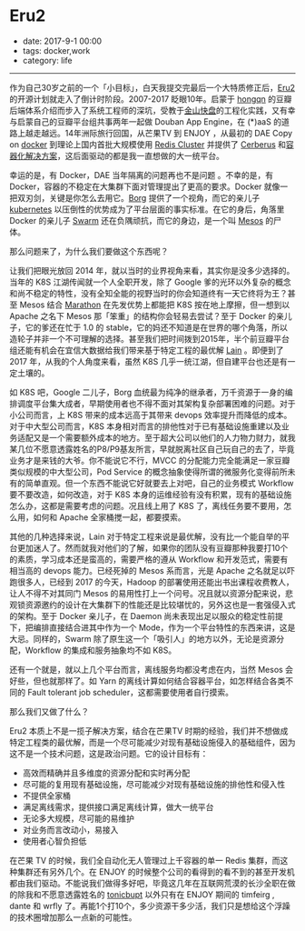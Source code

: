 # Eru2

- date: 2017-9-1 00:00
- tags: docker,work
- category: life

-------------------

作为自己30岁之前的一个「小目标」，白天我提交完最后一个大特质修正后，[Eru2](https://projecteru2.gitbooks.io/white-paper/content/) 的开源计划就走入了倒计时阶段。2007-2017 眨眼10年。启蒙于 [hongqn](https://www.douban.com/people/hongqn/) 的豆瓣后端体系介绍而步入了系统工程师的深坑，受教于[金山快盘](http://www.kuaipan.cn/)的工程化实践，又有幸与启蒙自己的豆瓣平台组共事两年一起做 Douban App Engine，在 (*)aaS 的道路上越走越远。14年洲际旅行回国，从芒果TV 到 ENJOY ，从最初的 DAE Copy on [docker](https://github.com/moby/moby) 到理论上国内首批大规模使用 [Redis Cluster](https://redis.io) 并提供了 [Cerberus](https://github.com/projecteru/redis-cerberus) 和[容器化解决方案](https://github.com/projecteru/redis-ctl)，这后面驱动的都是我一直想做的大一统平台。

幸运的是，有 Docker，DAE 当年隔离的问题再也不是问题 。不幸的是，有 Docker，容器的不稳定在大集群下面对管理提出了更高的要求。Docker 就像一把双刃剑，关键是你怎么去用它。[Borg](https://pdos.csail.mit.edu/6.824/papers/borg.pdf) 提供了一个视角，而它的亲儿子 [kubernetes](https://kubernetes.io/) 以压倒性的优势成为了平台层面的事实标准。在它的身后，角落里 Docker 的亲儿子 [Swarm](https://docs.docker.com/engine/swarm) 还在负隅顽抗，而它的身边，是一个叫 [Mesos](mesos.apache.org/) 的尸体。

那么问题来了，为什么我们要做这个东西呢？

让我们把眼光放回 2014 年，就以当时的业界视角来看，其实你是没多少选择的。当年的 K8S 江湖传闻就一个人全职开发，除了 Google 爹的光环以外复杂的概念和尚不稳定的特性，没有全知全能的视野当时的你会知道终有一天它终将为王？甚至 Mesos 结合 [Marathon](https://mesosphere.github.io/marathon/) 在先发优势上都能把 K8S 按在地上摩擦，但一想到以 Apache 之名下 Mesos 那「笨重」的结构你会轻易去尝试？至于 Docker 的亲儿子，它的爹还在忙于 1.0 的 stable，它的妈还不知道是在世界的哪个角落，所以造轮子并非一个不可理解的选择。甚至我们把时间拨到2015年，半个前豆瓣平台组还能有机会在宜信大数据给我们带来基于特定工程的最优解 [Lain](https://laincloud.gitbooks.io) 。即便到了 2017 年，从我的个人角度来看，虽然 K8S 几乎一统江湖，但自建平台也还是有一定土壤的。

如 K8S 吧，Google 二儿子，Borg 血统最为纯净的继承者，万千资源于一身的编排调度平台集大成者，早期使用者也不得不面对其架构复杂部署困难的问题。对于小公司而言，上 K8S 带来的成本远高于其带来 devops 效率提升而降低的成本。对于中大型公司而言，K8S 本身相对而言的排他性对于已有基础设施重建以及业务适配又是一个需要额外成本的地方。至于超大公司以他们的人力物力财力，就我某几位不愿意透露姓名的P8/P9基友所言，早就脱离社区自己玩自己的去了，毕竟业务才是来钱的大爷。你不能说它不行，MVCC 的分配能力完全能满足一家豆瓣类似规模的中大型公司，Pod Service 的概念抽象使得所谓的微服务化变得前所未有的简单直观。但一个东西不能说它好就要去上对吧，自己的业务模式 Workflow 要不要改造，如何改造，对于 K8S 本身的运维经验有没有积累，现有的基础设施怎么办，这都是需要考虑的问题。况且线上用了 K8S 了，离线任务要不要用，怎么用，如何和 Apache 全家桶搅一起，都要摸索。

其他的几种选择来说，Lain 对于特定工程来说是最优解，没有比一个能自举的平台更加迷人了。然而就我对他们的了解，如果你的团队没有豆瓣那种我要打10个的素质，学习成本还是蛮高的，需要严格的遵从 Workflow 和开发范式，需要有相当高的 devops 能力。已经死掉的 Mesos 系而言，光是 Apache 之名就足以吓跑很多人，已经到 2017 的今天，Hadoop 的部署使用还能出书出课程收费教人，让人不得不对其同门 Mesos 的易用性打上一个问号。况且就以资源分配来说，悲观锁资源邀约的设计在大集群下的性能还是比较堪忧的，另外这也是一套强侵入式的架构。至于 Docker 亲儿子，在 Daemon 尚未表现出足以服众的稳定性前提下，把编排直接结合进其中作为一个 Mode，作为一个平台特性的东西来讲，这是大忌。同样的，Swarm 除了原生这一个「吸引人」的地方以外，无论是资源分配，Workflow 的集成和服务抽象均不如 K8S。

还有一个就是，就以上几个平台而言，离线服务均都没考虑在内，当然 Mesos 会好些，但也就那样了。如 Yarn 的离线计算如何结合容器平台，如怎样结合各类不同的 Fault tolerant job scheduler，这都需要使用者自行摸索。

那么我们又做了什么？

Eru2 本质上不是一揽子解决方案，结合在芒果TV 时期的经验，我们并不想做成特定工程类的最优解，而是一个尽可能减少对现有基础设施侵入的基础组件，因为这不是一个技术问题，这是政治问题。它的设计目标有：

* 高效而精确并且多维度的资源分配和实时再分配
* 尽可能的复用现有基础设施，尽可能减少对现有基础设施的排他性和侵入性
* 不提供全家桶
* 满足离线需求，提供接口满足离线计算，做大一统平台
* 无论多大规模，尽可能的易维护
* 对业务而言改动小，易接入
* 使用者心智负担低

在芒果 TV 的时候，我们全自动化无人管理过上千容器的单一 Redis 集群，而这种集群还有另外几个。在 ENJOY 的时候整个公司的看得到的看不到的甚至开发机都由我们驱动。不能说我们做得多好吧，毕竟这几年在互联网荒漠的长沙全职在做的除我和不愿意透露姓名的 [tonicbupt](https://www.douban.com/people/tonicbupt/) 以外只有在 ENJOY 期间的 timfeirg , dante 和 wrfly 了。再能1个打10个，多少资源干多少活，我们只是想给这个浮躁的技术圈增加那么一点新的可能性。
